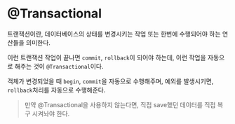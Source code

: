 # @Transactional



트랜잭션이란, 데이터베이스의 상태를 변경시키는 작업 또는 한번에 수행되어야 하는 연산들을 의미한다.

이런 트랜잭션 작업이 끝나면 `commit`, `rollback`이 되어야 하는데, 이런 작업을 자동으로 해주는 것이 `@Transactional`이다.



객체가 변경되었을 때 `begin`, `commit`을 자동으로 수행해주며, 예외를 발생시키면, `rollback`처리를 자동으로 수행해준다.

>  만약 @Transactional을 사용하지 않는다면, 직접 save했던 데이터를 직접 복구 시켜놔야 한다.

